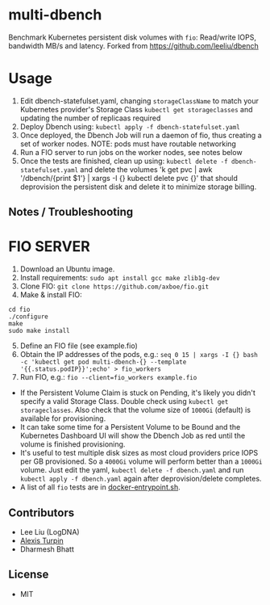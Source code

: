 # multi-dbench
Benchmark Kubernetes persistent disk volumes with `fio`: Read/write IOPS, bandwidth MB/s and latency.
Forked from https://github.com/leeliu/dbench

# Usage

1. Edit dbench-statefulset.yaml, changing `storageClassName` to match your Kubernetes provider's Storage Class `kubectl get storageclasses` and updating the number of replicaas required
2. Deploy Dbench using: `kubectl apply -f dbench-statefulset.yaml`
3. Once deployed, the Dbench Job will run a daemon of fio, thus creating a set of worker nodes. NOTE: pods must have routable networking
4. Run a FIO server to run jobs on the worker nodes, see notes below
5. Once the tests are finished, clean up using: `kubectl delete -f dbench-statefulset.yaml` and delete the volumes 'k get pvc | awk '/dbench/{print $1'} | xargs -I {} kubectl delete pvc {}' that should deprovision the persistent disk and delete it to minimize storage billing.

## Notes / Troubleshooting

# FIO SERVER

1. Download an Ubuntu image.
2. Install requirements: `sudo apt install gcc make zlib1g-dev`
3. Clone FIO: `git clone https://github.com/axboe/fio.git`
4. Make & install FIO: 

```
cd fio
./configure
make
sudo make install
```

5. Define an FIO file (see example.fio)
6. Obtain the IP addresses of the pods, e.g.: `seq 0 15 | xargs -I {} bash -c 'kubectl get pod multi-dbench-{} --template '{{.status.podIP}}';echo' > fio_workers`
7. Run FIO, e.g.: `fio --client=fio_workers example.fio`

* If the Persistent Volume Claim is stuck on Pending, it's likely you didn't specify a valid Storage Class. Double check using `kubectl get storageclasses`. Also check that the volume size of `1000Gi` (default) is available for provisioning.
* It can take some time for a Persistent Volume to be Bound and the Kubernetes Dashboard UI will show the Dbench Job as red until the volume is finished provisioning.
* It's useful to test multiple disk sizes as most cloud providers price IOPS per GB provisioned. So a `4000Gi` volume will perform better than a `1000Gi` volume. Just edit the yaml, `kubectl delete -f dbench.yaml` and run `kubectl apply -f dbench.yaml` again after deprovision/delete completes.
* A list of all `fio` tests are in [docker-entrypoint.sh](https://github.com/logdna/dbench/blob/master/docker-entrypoint.sh).

## Contributors

* Lee Liu (LogDNA)
* [Alexis Turpin](https://github.com/alexis-turpin)
* Dharmesh Bhatt

## License

* MIT
